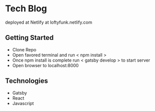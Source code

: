 # Tech Blog
deployed at Netlify at loftyfunk.netlify.com
## Getting Started
* Clone Repo
* Open favored terminal and run < npm install >
* Once npm install is complete run < gatsby develop > to start server
* Open browser to localhost:8000

## Technologies
* Gatsby
* React
* Javascript
